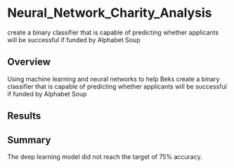 # Neural_Network_Charity_Analysis
create a binary classifier that is capable of predicting whether applicants will be successful if funded by Alphabet Soup

## Overview 
Using machine learning and neural networks to help Beks create a binary classifier that is capable of predicting whether applicants will be successful if funded by Alphabet Soup

## Results

## Summary
The deep learning model did not reach the target of 75% accuracy. 
